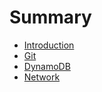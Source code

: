 # Summary

* [Introduction](README.md)
* [Git](git.md)
* [DynamoDB](dynamodb.md)
* [Network](network.md)

